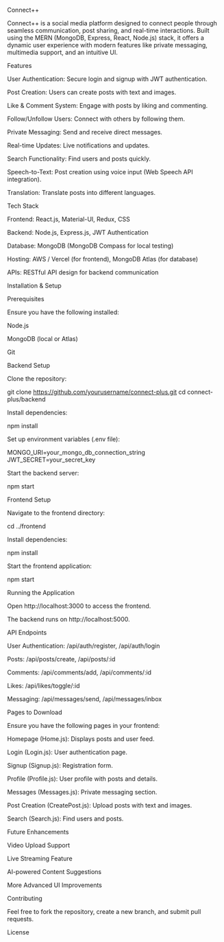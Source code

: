 Connect++

Connect++ is a social media platform designed to connect people through seamless communication, post sharing, and real-time interactions. Built using the MERN (MongoDB, Express, React, Node.js) stack, it offers a dynamic user experience with modern features like private messaging, multimedia support, and an intuitive UI.

Features

User Authentication: Secure login and signup with JWT authentication.

Post Creation: Users can create posts with text and images.

Like & Comment System: Engage with posts by liking and commenting.

Follow/Unfollow Users: Connect with others by following them.

Private Messaging: Send and receive direct messages.

Real-time Updates: Live notifications and updates.

Search Functionality: Find users and posts quickly.

Speech-to-Text: Post creation using voice input (Web Speech API integration).

Translation: Translate posts into different languages.

Tech Stack

Frontend: React.js, Material-UI, Redux, CSS

Backend: Node.js, Express.js, JWT Authentication

Database: MongoDB (MongoDB Compass for local testing)

Hosting: AWS / Vercel (for frontend), MongoDB Atlas (for database)

APIs: RESTful API design for backend communication

Installation & Setup

Prerequisites

Ensure you have the following installed:

Node.js

MongoDB (local or Atlas)

Git

Backend Setup

Clone the repository:

git clone https://github.com/yourusername/connect-plus.git
cd connect-plus/backend

Install dependencies:

npm install

Set up environment variables (.env file):

MONGO_URI=your_mongo_db_connection_string
JWT_SECRET=your_secret_key

Start the backend server:

npm start

Frontend Setup

Navigate to the frontend directory:

cd ../frontend

Install dependencies:

npm install

Start the frontend application:

npm start

Running the Application

Open http://localhost:3000 to access the frontend.

The backend runs on http://localhost:5000.

API Endpoints

User Authentication: /api/auth/register, /api/auth/login

Posts: /api/posts/create, /api/posts/:id

Comments: /api/comments/add, /api/comments/:id

Likes: /api/likes/toggle/:id

Messaging: /api/messages/send, /api/messages/inbox

Pages to Download

Ensure you have the following pages in your frontend:

Homepage (Home.js): Displays posts and user feed.

Login (Login.js): User authentication page.

Signup (Signup.js): Registration form.

Profile (Profile.js): User profile with posts and details.

Messages (Messages.js): Private messaging section.

Post Creation (CreatePost.js): Upload posts with text and images.

Search (Search.js): Find users and posts.

Future Enhancements

Video Upload Support

Live Streaming Feature

AI-powered Content Suggestions

More Advanced UI Improvements

Contributing

Feel free to fork the repository, create a new branch, and submit pull requests.

License
